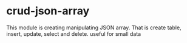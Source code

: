 # crud-json-array
This module is creating manipulating JSON array. That is create table, insert, update, select and delete. useful for small data

